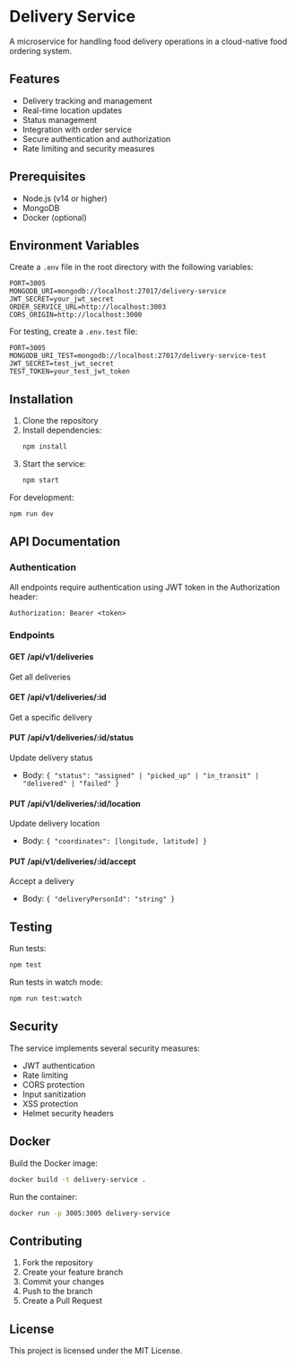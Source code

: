# Delivery Service

A microservice for handling food delivery operations in a cloud-native food ordering system.

## Features

- Delivery tracking and management
- Real-time location updates
- Status management
- Integration with order service
- Secure authentication and authorization
- Rate limiting and security measures

## Prerequisites

- Node.js (v14 or higher)
- MongoDB
- Docker (optional)

## Environment Variables

Create a `.env` file in the root directory with the following variables:

```env
PORT=3005
MONGODB_URI=mongodb://localhost:27017/delivery-service
JWT_SECRET=your_jwt_secret
ORDER_SERVICE_URL=http://localhost:3003
CORS_ORIGIN=http://localhost:3000
```

For testing, create a `.env.test` file:

```env
PORT=3005
MONGODB_URI_TEST=mongodb://localhost:27017/delivery-service-test
JWT_SECRET=test_jwt_secret
TEST_TOKEN=your_test_jwt_token
```

## Installation

1. Clone the repository
2. Install dependencies:
   ```bash
   npm install
   ```
3. Start the service:
   ```bash
   npm start
   ```

For development:

```bash
npm run dev
```

## API Documentation

### Authentication

All endpoints require authentication using JWT token in the Authorization header:

```
Authorization: Bearer <token>
```

### Endpoints

#### GET /api/v1/deliveries

Get all deliveries

#### GET /api/v1/deliveries/:id

Get a specific delivery

#### PUT /api/v1/deliveries/:id/status

Update delivery status

- Body: `{ "status": "assigned" | "picked_up" | "in_transit" | "delivered" | "failed" }`

#### PUT /api/v1/deliveries/:id/location

Update delivery location

- Body: `{ "coordinates": [longitude, latitude] }`

#### PUT /api/v1/deliveries/:id/accept

Accept a delivery

- Body: `{ "deliveryPersonId": "string" }`

## Testing

Run tests:

```bash
npm test
```

Run tests in watch mode:

```bash
npm run test:watch
```

## Security

The service implements several security measures:

- JWT authentication
- Rate limiting
- CORS protection
- Input sanitization
- XSS protection
- Helmet security headers

## Docker

Build the Docker image:

```bash
docker build -t delivery-service .
```

Run the container:

```bash
docker run -p 3005:3005 delivery-service
```

## Contributing

1. Fork the repository
2. Create your feature branch
3. Commit your changes
4. Push to the branch
5. Create a Pull Request

## License

This project is licensed under the MIT License.
